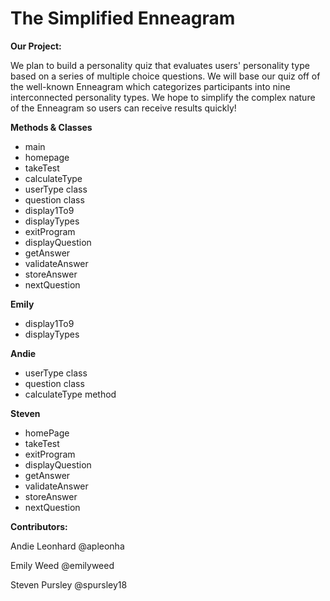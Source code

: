 # The Simplified Enneagram

<b>Our Project:</b>

We plan to build a personality quiz that evaluates users' personality type based on a series of multiple choice questions. We will base our quiz off of the well-known Enneagram which categorizes participants into nine interconnected personality types. We hope to simplify the complex nature of the Enneagram so users can receive results quickly!

<b>Methods & Classes</b>
<ul>
  <li>main</li>
  <li>homepage</li>
  <li>takeTest</li>
  <li>calculateType</li>
  <li>userType class </li>
	<li>question class </li>	 
	<li>display1To9</li>
  <li>displayTypes</li>
  <li> exitProgram</li>
	<li> displayQuestion </li>
	<li> getAnswer </li>
	<li> validateAnswer </li>
	<li> storeAnswer </li>
	<li> nextQuestion</li>
	
</ul>
<b>Emily</b>
<ul>
  <li>display1To9</li>
  <li>displayTypes</li>
</ul>

<b>Andie</b>
<ul>
	<li>userType class </li>
	<li>question class </li>
	<li> calculateType method </li>
</ul>

<b>Steven</b>
<ul>
	<li>homePage </li>
	<li>takeTest </li>
	<li> exitProgram</li>
	<li> displayQuestion </li>
	<li> getAnswer </li>
	<li> validateAnswer </li>
	<li> storeAnswer </li>
	<li> nextQuestion</li>
</ul>

<b>Contributors:</b>

Andie Leonhard @apleonha

Emily Weed @emilyweed

Steven Pursley @spursley18
